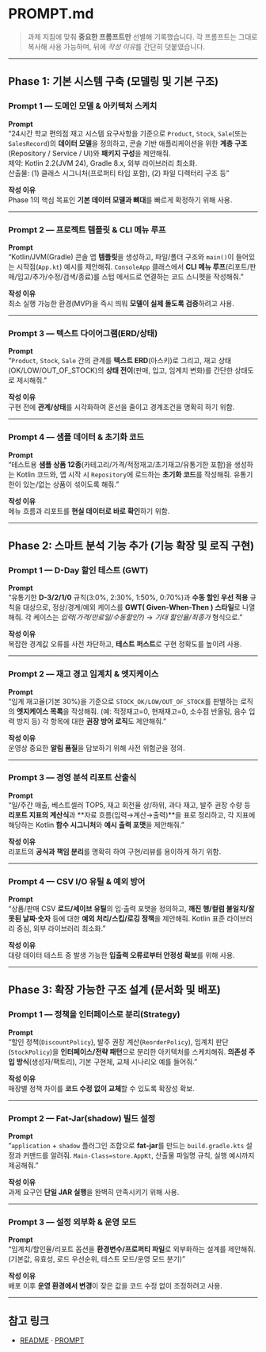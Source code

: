 # PROMPT.md

> 과제 지침에 맞춰 **중요한 프롬프트만** 선별해 기록했습니다.
> 각 프롬프트는 그대로 복사해 사용 가능하며, 뒤에 *작성 이유*를 간단히 덧붙였습니다.

---

## Phase 1: 기본 시스템 구축 (모델링 및 기본 구조)

### Prompt 1 — 도메인 모델 & 아키텍처 스케치
**Prompt**  
“24시간 학교 편의점 재고 시스템 요구사항을 기준으로 `Product`, `Stock`, `Sale`(또는 `SalesRecord`)의 **데이터 모델**을 정의하고, 콘솔 기반 애플리케이션을 위한 **계층 구조**(Repository / Service / UI)와 **패키지 구성**을 제안해줘.  
제약: Kotlin 2.2(JVM 24), Gradle 8.x, 외부 라이브러리 최소화.  
산출물: (1) 클래스 시그니처(프로퍼티 타입 포함), (2) 파일 디렉터리 구조 등”

**작성 이유**  
Phase 1의 핵심 목표인 **기본 데이터 모델과 뼈대**를 빠르게 확정하기 위해 사용.

---

### Prompt 2 — 프로젝트 템플릿 & CLI 메뉴 루프
**Prompt**  
“Kotlin/JVM(Gradle) 콘솔 앱 **템플릿**을 생성하고, 파일/폴더 구조와 `main()`이 들어있는 시작점(`App.kt`) 예시를 제안해줘. `ConsoleApp` 클래스에서 **CLI 메뉴 루프**(리포트/판매/입고/추가/수정/검색/종료)를 스텁 메서드로 연결하는 코드 스니펫을 작성해줘.”

**작성 이유**  
최소 실행 가능한 환경(MVP)을 즉시 띄워 **모델이 실제 돌도록 검증**하려고 사용.

---

### Prompt 3 — 텍스트 다이어그램(ERD/상태)
**Prompt**  
“`Product`, `Stock`, `Sale` 간의 관계를 **텍스트 ERD**(아스키)로 그리고, 재고 상태(OK/LOW/OUT_OF_STOCK)의 **상태 전이**(판매, 입고, 임계치 변화)를 간단한 상태도로 제시해줘.”

**작성 이유**  
구현 전에 **관계/상태**를 시각화하여 혼선을 줄이고 경계조건을 명확히 하기 위함.

---

### Prompt 4 — 샘플 데이터 & 초기화 코드
**Prompt**  
“테스트용 **샘플 상품 12종**(카테고리/가격/적정재고/초기재고/유통기한 포함)을 생성하는 Kotlin 코드와, 앱 시작 시 `Repository`에 로드하는 **초기화 코드**를 작성해줘. 유통기한이 있는/없는 상품이 섞이도록 해줘.”

**작성 이유**  
메뉴 흐름과 리포트를 **현실 데이터로 바로 확인**하기 위함.

---

## Phase 2: 스마트 분석 기능 추가 (기능 확장 및 로직 구현)

### Prompt 1 — D-Day 할인 테스트 (GWT)
**Prompt**  
“유통기한 **D-3/2/1/0** 규칙(3:0%, 2:30%, 1:50%, 0:70%)과 **수동 할인 우선 적용** 규칙을 대상으로, 정상/경계/예외 케이스를 **GWT( Given-When-Then ) 스타일**로 나열해줘. 각 케이스는 *입력(가격/만료일/수동할인?)* → *기대 할인율/최종가* 형식으로.”

**작성 이유**  
복잡한 경계값 오류를 사전 차단하고, **테스트 퍼스트**로 구현 정확도를 높이려 사용.

---

### Prompt 2 — 재고 경고 임계치 & 엣지케이스
**Prompt**  
“임계 재고율(기본 30%)을 기준으로 `STOCK_OK/LOW/OUT_OF_STOCK`를 판별하는 로직의 **엣지케이스 목록**을 작성해줘. (예: 적정재고=0, 현재재고=0, 소수점 반올림, 음수 입력 방지 등) 각 항목에 대한 **권장 방어 로직**도 제안해줘.”

**작성 이유**  
운영상 중요한 **알림 품질**을 담보하기 위해 사전 위험군을 정의.

---

### Prompt 3 — 경영 분석 리포트 산출식
**Prompt**  
“일/주간 매출, 베스트셀러 TOP5, 재고 회전율 상/하위, 과다 재고, 발주 권장 수량 등 **리포트 지표의 계산식**과 **자료 흐름(입력→계산→출력)**을 표로 정리하고, 각 지표에 해당하는 Kotlin **함수 시그니처**와 **예시 출력 포맷**을 제안해줘.”

**작성 이유**  
리포트의 **공식과 책임 분리**를 명확히 하여 구현/리뷰를 용이하게 하기 위함.

---

### Prompt 4 — CSV I/O 유틸 & 예외 방어
**Prompt**  
“상품/판매 CSV **로드/세이브 유틸**의 입·출력 포맷을 정의하고, **깨진 행/컬럼 불일치/잘못된 날짜·숫자** 등에 대한 **예외 처리/스킵/로깅 정책**을 제안해줘. Kotlin 표준 라이브러리 중심, 외부 라이브러리 최소화.”

**작성 이유**  
대량 데이터 테스트 중 발생 가능한 **입출력 오류로부터 안정성 확보**를 위해 사용.

---

## Phase 3: 확장 가능한 구조 설계 (문서화 및 배포)

### Prompt 1 — 정책을 인터페이스로 분리(Strategy)
**Prompt**  
“할인 정책(`DiscountPolicy`), 발주 권장 계산(`ReorderPolicy`), 임계치 판단(`StockPolicy`)을 **인터페이스/전략 패턴**으로 분리한 아키텍처를 스케치해줘. **의존성 주입 방식**(생성자/팩토리), 기본 구현체, 교체 시나리오 예를 들어줘.”

**작성 이유**  
매장별 정책 차이를 **코드 수정 없이 교체**할 수 있도록 확장성 확보.

---

### Prompt 2 — Fat-Jar(shadow) 빌드 설정
**Prompt**  
“`application` + `shadow` 플러그인 조합으로 **fat-jar**를 만드는 `build.gradle.kts` 설정과 커맨드를 알려줘. `Main-Class=store.AppKt`, 산출물 파일명 규칙, 실행 예시까지 제공해줘.”

**작성 이유**  
과제 요구인 **단일 JAR 실행**을 완벽히 만족시키기 위해 사용.

---

### Prompt 3 — 설정 외부화 & 운영 모드
**Prompt**  
“임계치/할인율/리포트 옵션을 **환경변수/프로퍼티 파일**로 외부화하는 설계를 제안해줘. (기본값, 유효성, 로드 우선순위, 테스트 모드/운영 모드 분기)”

**작성 이유**  
배포 이후 **운영 환경에서 변경**이 잦은 값을 코드 수정 없이 조정하려고 사용.

---

## 참고 링크
- [README](./README.md) · [PROMPT](./PROMPT.md)
